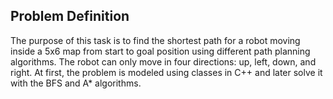 ## Problem Definition 
The purpose of this task is to find the shortest path for a robot moving inside a 5x6 map from start to goal position using different path planning algorithms. 
The robot can only move in four directions: up, left, down, and right. 
At first, the problem is modeled using classes in C++ and later solve it with the BFS and A* algorithms.
